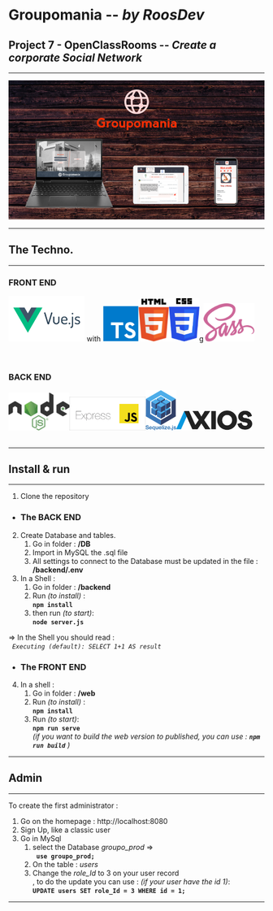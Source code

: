 # **Groupomania**  --  *by RoosDev* 

## Project 7 - OpenClassRooms  -- *Create a corporate Social Network*
---

![Groupomania App - Responsive](./readme/Readme-Grouporama-800.png "Responsive Design")

---
## **The Techno.**
---

### **FRONT END** <br />
<img src="./readme/vueJS.png" width="150px" alt="VueJS 3.23 - SFC - Script Setup & Composition API"> with
<img src="./readme/Typescript.png" width="70px" alt="TypeScript - FrontEnd"><img src="./readme/html5.png" width="60px" alt="HTML5"><img src="./readme/css3.png" width="60px" alt="CSS3">g<img src="./readme/sass.png" width="100px" alt="SASS">
<br />
<br />
<br />

### **BACK END** <br />
<img src="./readme/nodeJS.png" width="120px" alt="NodeJS v16.x"><img src="./readme/expressJS.png" width="150px" alt="Express"><img src="./readme/sequelize-logo.png" width="60px" alt="Sequelize"><img src="./readme/Axios.png" width="150px" alt="Axios">
 <br />
 <br />

---
## **Install & run**
---

1. Clone the repository

* ### The BACK END
2. Create Database and tables.
   1. Go in folder : **/DB**
   2. Import in MySQL the .sql file
   3. All settings to connect to the Database must be updated in the file  : **/backend/.env**
3. In a Shell :
   1. Go in folder : **/backend**
   2. Run *(to install)* :   <br /> 
    **``` npm install ```**
   3. then run *(to start)*:<br /> 
    **``` node server.js ```**

=> In the Shell you should read  :<br /> 
      *``` Executing (default): SELECT 1+1 AS result```*

* ### The FRONT END
4. In a shell :
   1. Go in folder : **/web**
   2. Run *(to install)* :   <br /> 
    **``` npm install ```**
   3. Run *(to start)*:<br /> 
   **``` npm run serve ```**<br /> 
   *(if you want to build the web version to published, you can use : **```npm run build```** )*
    
---
## **Admin**
---

To create the first administrator : 

1. Go on the homepage : http://localhost:8080 
2. Sign Up, like a classic user
3. Go in MySql 
   1. select the Database *groupo_prod*   =>   <br />  **``` use groupo_prod;```**
   2. On the table : *users* 
   3. Change the *role_Id* to 3 on your user record<br /> , to do the update you can use : *(if your user have the id 1)*: <br />
    **```UPDATE users SET role_Id = 3 WHERE id = 1; ```**

---
